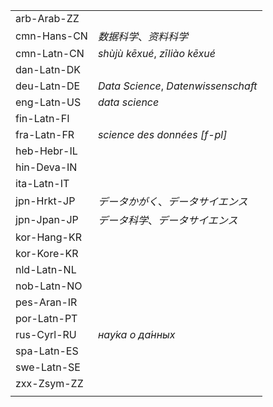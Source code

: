 | | |
|-|-|
| arb-Arab-ZZ |  |
| cmn-Hans-CN | _数据科学_、_资料科学_ |
| cmn-Latn-CN | _shùjù kēxué_, _zīliào kēxué_ |
| dan-Latn-DK |  |
| deu-Latn-DE | _Data Science_, _Datenwissenschaft_ |
| eng-Latn-US | _data science_ |
| fin-Latn-FI |  |
| fra-Latn-FR | _science des données [f-pl]_ |
| heb-Hebr-IL |  |
| hin-Deva-IN |  |
| ita-Latn-IT |  |
| jpn-Hrkt-JP | _データかがく_、_データサイエンス_ |
| jpn-Jpan-JP | _データ科学_、_データサイエンス_ |
| kor-Hang-KR |  |
| kor-Kore-KR |  |
| nld-Latn-NL |  |
| nob-Latn-NO |  |
| pes-Aran-IR |  |
| por-Latn-PT |  |
| rus-Cyrl-RU | _нау́ка о да́нных_ |
| spa-Latn-ES |  |
| swe-Latn-SE |  |
| zxx-Zsym-ZZ |  |
|  |  |